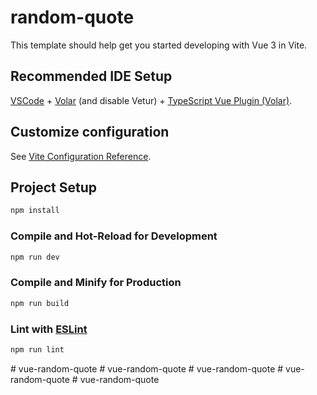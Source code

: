 # random-quote

This template should help get you started developing with Vue 3 in Vite.

## Recommended IDE Setup

[VSCode](https://code.visualstudio.com/) + [Volar](https://marketplace.visualstudio.com/items?itemName=Vue.volar) (and disable Vetur) + [TypeScript Vue Plugin (Volar)](https://marketplace.visualstudio.com/items?itemName=Vue.vscode-typescript-vue-plugin).

## Customize configuration

See [Vite Configuration Reference](https://vitejs.dev/config/).

## Project Setup

```sh
npm install
```

### Compile and Hot-Reload for Development

```sh
npm run dev
```

### Compile and Minify for Production

```sh
npm run build
```

### Lint with [ESLint](https://eslint.org/)

```sh
npm run lint
```
#   v u e - r a n d o m - q u o t e  
 #   v u e - r a n d o m - q u o t e  
 #   v u e - r a n d o m - q u o t e  
 #   v u e - r a n d o m - q u o t e  
 #   v u e - r a n d o m - q u o t e  
 